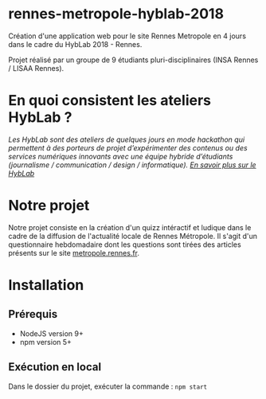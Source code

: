# rennes-metropole-hyblab-2018
Création d'une application web pour le site Rennes Metropole en 4 jours dans le cadre du HybLab 2018 - Rennes.

Projet réalisé par un groupe de 9 étudiants pluri-disciplinaires (INSA Rennes / LISAA Rennes).

# En quoi consistent les ateliers HybLab ?

*Les HybLab sont des ateliers de quelques jours en mode hackathon qui permettent à des porteurs de projet d’expérimenter des contenus ou des services numériques innovants avec une équipe hybride d’étudiants (journalisme / communication / design / informatique).* [*En savoir plus sur le HybLab*](https://www.hyblab.fr/a-propos/)

# Notre projet
Notre projet consiste en la création d'un quizz intéractif et ludique dans le cadre de la diffusion de l'actualité locale de Rennes Métropole. Il s'agit d'un questionnaire hebdomadaire dont les questions sont tirées des articles présents sur le site [metropole.rennes.fr](https://metropole.rennes.fr/decouvrez-ici-rennes).

# Installation 

## Prérequis 
* NodeJS version 9+
* npm version 5+

## Exécution en local
Dans le dossier du projet, exécuter la commande :
`npm start`
